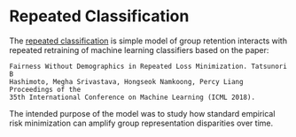 # Repeated Classification
The [repeated classification](https://arxiv.org/abs/1803.04383) is simple
model of group retention interacts with repeated retraining of machine learning
classifiers based on the paper:

    Fairness Without Demographics in Repeated Loss Minimization. Tatsunori B
    Hashimoto, Megha Srivastava, Hongseok Namkoong, Percy Liang Proceedings of the
    35th International Conference on Machine Learning (ICML 2018).

The intended purpose of the model was to study how standard empirical risk
minimization can amplify group representation disparities over time.
